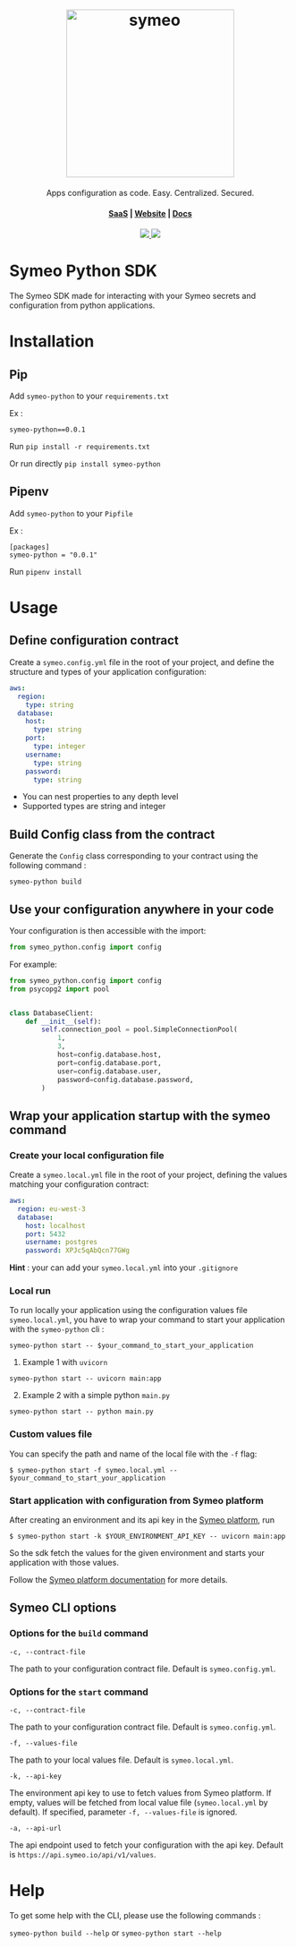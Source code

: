<h1 align="center">
<a href="https://app-staging.symeo.io/">
  <img width="300" src="https://s3.eu-west-3.amazonaws.com/symeo.io-assets/symeo-logo.png" alt="symeo">
</a>
</h1>
<p align="center">
  <p align="center">Apps configuration as code. Easy. Centralized. Secured.</p>
</p>


<h4 align="center">
  <a href="https://app-staging.symeo.io/">SaaS</a> |
  <a href="https://symeoiomain-pivotconfiguration.gatsbyjs.io/">Website</a> |
  <a href="https://symeoiomain-pivotconfiguration.gatsbyjs.io/">Docs</a>
</h4>

<h4 align="center">
  <a href="https://github.com/medusajs/medusa/blob/master/LICENSE">
    <img src="https://img.shields.io/badge/license-Apache-blue.svg" />
  </a>
 <a href="https://circleci.com/gh/symeo-io/symeo-python">
    <img src="https://circleci.com/gh/symeo-io/symeo-python.svg?style=svg"/>
 </a>

</h4>

# Symeo Python SDK

The Symeo SDK made for interacting with your Symeo secrets and configuration from python applications.

#  Installation

## Pip

Add `symeo-python` to your `requirements.txt`

Ex :
```t
symeo-python==0.0.1
```

Run `pip install -r requirements.txt`

Or run directly `pip install symeo-python`

## Pipenv


Add `symeo-python` to your `Pipfile`

Ex :
```
[packages]
symeo-python = "0.0.1"
```

Run `pipenv install`

# Usage

## Define configuration contract

Create a `symeo.config.yml` file in the root of your project, and define the structure and types of your application configuration:

```yaml
aws:
  region:
    type: string
  database:
    host:
      type: string
    port:
      type: integer
    username:
      type: string
    password:
      type: string
```

- You can nest properties to any depth level
- Supported types are string and integer

## Build Config class from the contract

Generate the `Config` class corresponding to your contract using the following command :

`symeo-python build`

## Use your configuration anywhere in your code

Your configuration is then accessible with the import:

```python
from symeo_python.config import config
```

For example:

```python
from symeo_python.config import config
from psycopg2 import pool


class DatabaseClient:
    def __init__(self):
        self.connection_pool = pool.SimpleConnectionPool(
            1,
            3,
            host=config.database.host,
            port=config.database.port,
            user=config.database.user,
            password=config.database.password,
        )
```

## Wrap your application startup with the symeo command

### Create your local configuration file

Create a `symeo.local.yml` file in the root of your project, defining the values matching your configuration contract:

```yaml
aws:
  region: eu-west-3
  database:
    host: localhost
    port: 5432
    username: postgres
    password: XPJc5qAbQcn77GWg
```
**Hint** : your can add your `symeo.local.yml` into your `.gitignore`

### Local run

To run locally your application using the configuration values file `symeo.local.yml`, you have to wrap your command to start your application with the `symeo-python` cli :

`symeo-python start -- $your_command_to_start_your_application`

1. Example 1 with `uvicorn`
```shell
symeo-python start -- uvicorn main:app
```

2. Example 2 with a simple python `main.py`

```shell
symeo-python start -- python main.py
```

### Custom values file

You can specify the path and name of the local file with the `-f` flag:

```shell
$ symeo-python start -f symeo.local.yml -- $your_command_to_start_your_application
```

### Start application with configuration from Symeo platform

After creating an environment and its api key in the [Symeo platform](https://app.symeo.io/), run

```shell
$ symeo-python start -k $YOUR_ENVIRONMENT_API_KEY -- uvicorn main:app
```

So the sdk fetch the values for the given environment and starts your application with those values.

Follow the [Symeo platform documentation](https://symeo.io/) for more details.

## Symeo CLI options

### Options for the `build` command

`-c, --contract-file`

The path to your configuration contract file. Default is `symeo.config.yml`.

### Options for the `start` command

`-c, --contract-file`

The path to your configuration contract file. Default is `symeo.config.yml`.

`-f, --values-file`

The path to your local values file. Default is `symeo.local.yml`.

`-k, --api-key`

The environment api key to use to fetch values from Symeo platform. If empty, values will be fetched from local value file (`symeo.local.yml` by default). If specified, parameter `-f, --values-file` is ignored.

`-a, --api-url`

The api endpoint used to fetch your configuration with the api key. Default is `https://api.symeo.io/api/v1/values`.


# Help

To get some help with the CLI, please use the following commands :

`symeo-python build --help`
or
`symeo-python start --help`


